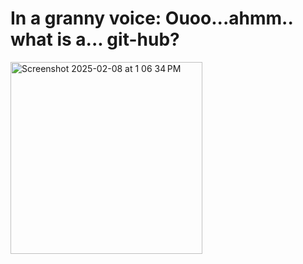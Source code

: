 # In a granny voice: Ouoo...ahmm.. what is a... git-hub?
<img width="307" alt="Screenshot 2025-02-08 at 1 06 34 PM" src="https://github.com/user-attachments/assets/2c8381bf-1ead-4d2d-8941-0aefbef7ec7c" />
